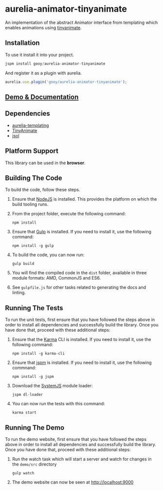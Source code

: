 # aurelia-animator-tinyanimate

An implementation of the abstract Animator interface from templating which enables animations using [tinyanimate](https://github.com/branneman/TinyAnimate).

## Installation

To use it install it into your project.

```javascript
jspm install gooy/aurelia-animator-tinyanimate
```

And register it as a plugin with aurelia.

```javascript
aurelia.use.plugin('gooy/aurelia-animator-tinyanimate');
```

## [Demo & Documentation](https://gooy.github.io/aurelia-animator-tinyanimate)

## Dependencies

* [aurelia-templating](https://github.com/aurelia/templating)
* [TinyAnimate](https://github.com/branneman/TinyAnimate)
* [jsol](https://github.com/daepark/JSOL)

## Platform Support

This library can be used in the **browser**.

## Building The Code

To build the code, follow these steps.

1. Ensure that [NodeJS](http://nodejs.org/) is installed. This provides the platform on which the build tooling runs.

2. From the project folder, execute the following command:

    ```shell
    npm install
    ```
3. Ensure that [Gulp](http://gulpjs.com/) is installed. If you need to install it, use the following command:

    ```shell
    npm install -g gulp
    ```
4. To build the code, you can now run:

    ```shell
    gulp build
    ```
5. You will find the compiled code in the `dist` folder, available in three module formats: AMD, CommonJS and ES6.

6. See `gulpfile.js` for other tasks related to generating the docs and linting.

## Running The Tests

To run the unit tests, first ensure that you have followed the steps above in order to install all dependencies and successfully build the library. Once you have done that, proceed with these additional steps:

1. Ensure that the [Karma](http://karma-runner.github.io/) CLI is installed. If you need to install it, use the following command:

    ```shell
    npm install -g karma-cli
    ```
2. Ensure that [jspm](http://jspm.io/) is installed. If you need to install it, use the following commnand:

    ```shell
    npm install -g jspm
    ```
3. Download the [SystemJS](https://github.com/systemjs/systemjs) module loader:

    ```shell
    jspm dl-loader
    ```

4. You can now run the tests with this command:

    ```shell
    karma start
    ```

## Running The Demo

To run the demo website, first ensure that you have followed the steps above in order to install all dependencies and successfully build the library. Once you have done that, proceed with these additional steps:

1. Run the watch task which will start a server and watch for changes in the `demo/src` directory

    ```shell
    gulp watch
    ```
2. The demo website can now be seen at [http://localhost:9000](http://localhost:9000)
